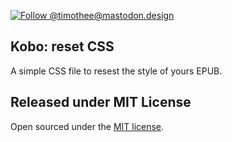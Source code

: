 [![Follow @timothee@mastodon.design](https://img.shields.io/badge/Follow%20%40tim-%235b5bf8?style=flat&logo=mastodon&logoColor=white&link=https%3A%2F%2Fmastodon.design%2F%40timothee)](https://mastodon.design/@timothee)

## Kobo: reset CSS

A simple CSS file to resest the style of yours EPUB.

## Released under MIT License

Open sourced under the [MIT license](LICENSE.md).
